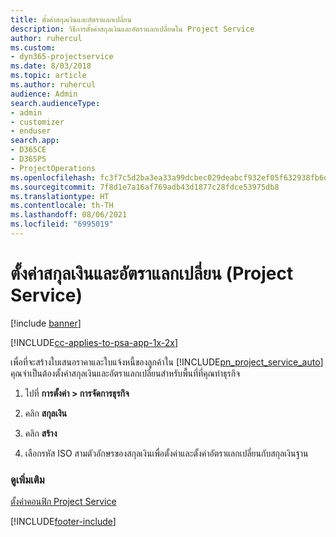```yaml
---
title: ตั้งค่าสกุลเงินและอัตราแลกเปลี่ยน
description: วิธีการตั้งค่าสกุลเงินและอัตราแลกเปลี่ยนใน Project Service
author: ruhercul
ms.custom:
- dyn365-projectservice
ms.date: 8/03/2018
ms.topic: article
ms.author: ruhercul
audience: Admin
search.audienceType:
- admin
- customizer
- enduser
search.app:
- D365CE
- D365PS
- ProjectOperations
ms.openlocfilehash: fc3f7c5d2ba3ea33a99dcbec029deabcf932ef05f632938fb6d804e7f5405d3d
ms.sourcegitcommit: 7f8d1e7a16af769adb43d1877c28fdce53975db8
ms.translationtype: HT
ms.contentlocale: th-TH
ms.lasthandoff: 08/06/2021
ms.locfileid: "6995019"
---
```

# <a name="set-up-currencies-and-exchange-rates-project-service"></a>ตั้งค่าสกุลเงินและอัตราแลกเปลี่ยน (Project Service)

[!include [banner](../includes/psa-now-project-operations.md)]

[!INCLUDE[cc-applies-to-psa-app-1x-2x](../includes/cc-applies-to-psa-app-1x-2x.md)]

เพื่อที่จะสร้างใบเสนอราคาและใบแจ้งหนี้ของลูกค้าใน [!INCLUDE[pn_project_service_auto](../includes/pn-project-service-auto.md)] คุณจำเป็นต้องตั้งค่าสกุลเงินและอัตราแลกเปลี่ยนสำหรับพื้นที่ที่คุณทำธุรกิจ  
  
1.  ไปที่ **การตั้งค่า > การจัดการธุรกิจ**  
  
2.  คลิก **สกุลเงิน**  
  
3.  คลิก **สร้าง**  
  
4.  เลือกรหัส ISO สามตัวอักษรของสกุลเงินเพื่อตั้งค่าและตั้งค่าอัตราแลกเปลี่ยนกับสกุลเงินฐาน  
  
### <a name="see-also"></a>ดูเพิ่มเติม  
 [ตั้งค่าคอนฟิก Project Service](../psa/configure.md)


[!INCLUDE[footer-include](../includes/footer-banner.md)]
